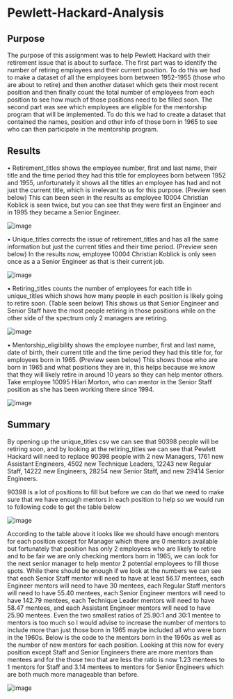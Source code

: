 # Pewlett-Hackard-Analysis

## Purpose

The purpose of this assignment was to help Pewlett Hackard with their retirement issue that is about to surface. The first part was to identify the number of retiring employees and their current position. To do this we had to make a dataset of all the employees born between 1952-1955 (those who are about to retire) and then another dataset which gets their most recent position and then finally count the total number of employees from each position to see how much of those positions need to be filled soon. The second part was see which employees are eligible for the mentorship program that will be implemented. To do this we had to create a dataset that contained the names, position and other info of those born in 1965 to see who can then participate in the mentorship program. 

## Results

•	Retirement_titles shows the employee number, first and last name, their title and the time period they had this title for employees born between 1952 and 1955, unfortunately it shows all the titles an employee has had and not just the current title, which is irrelevant to us for this purpose. (Preview seen below) This can been seen in the results as employee 10004 Christian Koblick is seen twice, but you can see that they were first an Engineer and in 1995 they became a Senior Engineer.

![image](https://user-images.githubusercontent.com/76131315/107858893-8c6fe500-6e04-11eb-992a-5b36948d886f.png)

•	Unique_titles corrects the issue of retirement_titles and has all the same information but just the current titles and their time period. (Preview seen below) In the results now, employee 10004 Christian Koblick is only seen once as a a Senior Engineer as that is their current job.

![image](https://user-images.githubusercontent.com/76131315/107858951-b1fcee80-6e04-11eb-89e2-7714edc7cbaf.png)

•	Retiring_titles counts the number of employees for each title in unique_titles which shows how many people in each position is likely going to retire soon. (Table seen below) This shows us that Senior Engineer and Senior Staff have the most people retiring in those positions while on the other side of the spectrum only 2 managers are retiring.

![image](https://user-images.githubusercontent.com/76131315/107858986-d953bb80-6e04-11eb-825a-7c513528b9c8.png)

•	Mentorship_eligibility shows the employee number, first and last name, date of birth, their current title and the time period they had this title for, for employees born in 1965. (Preview seen below) This shows those who are born in 1965 and what positions they are in, this helps because we know that they will likely retire in around 10 years so they can help mentor others. Take employee 10095 Hilari Morton, who can mentor in the Senior Staff position as she has been working there since 1994.

![image](https://user-images.githubusercontent.com/76131315/107881055-64d65680-6eb0-11eb-9101-f1888dcc94f5.png)

## Summary

By opening up the unique_titles csv we can see that 90398 people will be retiring soon, and by looking at the retiring_titles we can see that Pewlett Hackard will need to replace 90398 people with 2 new Managers, 1761 new Assistant Engineers, 4502 new Technique Leaders, 12243 new Regular Staff, 14222 new  Engineers, 28254 new Senior Staff, and new 29414 Senior Engineers. 

90398 is a lot of positions to fill but before we can do that we need to make sure that we have enough mentors in each position to help so we would run to following code to get the table below

![image](https://user-images.githubusercontent.com/76131315/107859114-554e0380-6e05-11eb-9c3f-a877e722ff62.png)

According to the table above it looks like we should have enough mentors for each position except for Manager which there are 0 mentors available but fortunately that position has only 2 employees who are likely to retire and to be fair we are only checking mentors born in 1965, we can look for the next senior manager to help mentor 2 potential employees to fill those spots. While there should be enough if we look at the numbers we can see that each Senior Staff mentor will need to have at least 56.17 mentees, each Engineer mentors will need to have 30 mentees, each Regular Staff mentors will need to have 55.40 mentees, each Senior Engineer mentors will need to have 142.79 mentees, each Technique Leader mentors will need to have 58.47 mentees, and each Assistant Engineer mentors will need to have 25.90 mentees. Even the two smallest ratios of 25.90:1 and 30:1 mentee to mentors is too much so I would advise to increase the number of mentors to include more than just those born in 1965 maybe included all who were born in the 1960s. Below is the code to the mentors born in the 1960s as well as the number of new mentors for each position. Looking at this now for every position except Staff and Senior Engineers there are more mentors than mentees and for the those two that are less the ratio is now 1.23 mentees to 1 mentors for Staff and 3.14 mentees to mentors for Senior Engineers which are both much more manageable than before.

![image](https://user-images.githubusercontent.com/76131315/107859139-7a427680-6e05-11eb-8c33-fe9a712a8f8b.png)


